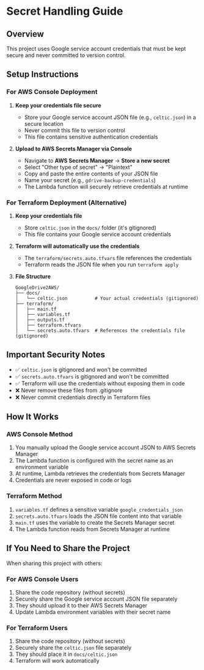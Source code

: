 # Secret Handling Guide

## Overview
This project uses Google service account credentials that must be kept secure and never committed to version control.

## Setup Instructions

### For AWS Console Deployment

1. **Keep your credentials file secure**
   - Store your Google service account JSON file (e.g., `celtic.json`) in a secure location
   - Never commit this file to version control
   - This file contains sensitive authentication credentials

2. **Upload to AWS Secrets Manager via Console**
   - Navigate to **AWS Secrets Manager** → **Store a new secret**
   - Select "Other type of secret" → "Plaintext"
   - Copy and paste the entire contents of your JSON file
   - Name your secret (e.g., `gdrive-backup-credentials`)
   - The Lambda function will securely retrieve credentials at runtime

### For Terraform Deployment (Alternative)

1. **Keep your credentials file**
   - Store `celtic.json` in the `docs/` folder (it's gitignored)
   - This file contains your Google service account credentials

2. **Terraform will automatically use the credentials**
   - The `terraform/secrets.auto.tfvars` file references the credentials
   - Terraform reads the JSON file when you run `terraform apply`

3. **File Structure**
   ```
   GoogleDrive2AWS/
   ├── docs/
   │   └── celtic.json          # Your actual credentials (gitignored)
   ├── terraform/
   │   ├── main.tf
   │   ├── variables.tf
   │   ├── outputs.tf
   │   ├── terraform.tfvars
   │   └── secrets.auto.tfvars  # References the credentials file (gitignored)
   ```

## Important Security Notes

- ✅ `celtic.json` is gitignored and won't be committed
- ✅ `secrets.auto.tfvars` is gitignored and won't be committed  
- ✅ Terraform will use the credentials without exposing them in code
- ❌ Never remove these files from .gitignore
- ❌ Never commit credentials directly in Terraform files

## How It Works

### AWS Console Method
1. You manually upload the Google service account JSON to AWS Secrets Manager
2. The Lambda function is configured with the secret name as an environment variable
3. At runtime, Lambda retrieves the credentials from Secrets Manager
4. Credentials are never exposed in code or logs

### Terraform Method
1. `variables.tf` defines a sensitive variable `google_credentials_json`
2. `secrets.auto.tfvars` loads the JSON file content into that variable
3. `main.tf` uses the variable to create the Secrets Manager secret
4. The Lambda function reads from Secrets Manager at runtime

## If You Need to Share the Project

When sharing this project with others:

### For AWS Console Users
1. Share the code repository (without secrets)
2. Securely share the Google service account JSON file separately
3. They should upload it to their AWS Secrets Manager
4. Update Lambda environment variables with their secret name

### For Terraform Users
1. Share the code repository (without secrets)
2. Securely share the `celtic.json` file separately
3. They should place it in `docs/celtic.json`
4. Terraform will work automatically